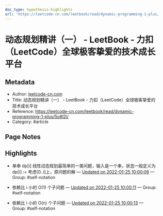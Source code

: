 ```yaml
---
doc_type: hypothesis-highlights
url: 'https://leetcode-cn.com/leetbook/read/dynamic-programming-1-plus/5o8l2i/'
---
```


# 动态规划精讲（一） - LeetBook - 力扣（LeetCode）全球极客挚爱的技术成长平台

## Metadata
- Author: [leetcode-cn.com]()
- Title: 动态规划精讲（一） - LeetBook - 力扣（LeetCode）全球极客挚爱的技术成长平台
- Reference: https://leetcode-cn.com/leetbook/read/dynamic-programming-1-plus/5o8l2i/
- Category: #article

## Page Notes
## Highlights
- 单串 dp[i] 线性动态规划最简单的一类问题，输入是一个串，状态一般定义为 dp[i] := 考虑[0..i]上，原问题的解 — [Updated on 2022-01-25 10:00:06](https://hyp.is/hMrLun2CEeygUTt_8kTOiw/leetcode-cn.com/leetbook/read/dynamic-programming-1-plus/5o8l2i/) — Group: #self-notation

- 依赖比 i 小的 O(1) 个子问题 — [Updated on 2022-01-25 10:00:11](https://hyp.is/h5ye6n2CEey46xfrrzcJsw/leetcode-cn.com/leetbook/read/dynamic-programming-1-plus/5o8l2i/) — Group: #self-notation

- 依赖比 i 小的 O(n) 个子问题 — [Updated on 2022-01-25 10:00:13](https://hyp.is/iQH9tn2CEeycUO_RDs8QLg/leetcode-cn.com/leetbook/read/dynamic-programming-1-plus/5o8l2i/) — Group: #self-notation





